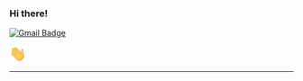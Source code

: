 ### Hi there!

[![Gmail Badge](https://img.shields.io/badge/-emil.lipskij@gmail.com-c14438?style=flat-square&logo=Gmail&logoColor=white&link=mailto:mailharshkhatri@gmail.com)](mailto:emil.lipskij99@gmail.com)

<img src="https://raw.githubusercontent.com/ABSphreak/ABSphreak/master/gifs/Hi.gif" width="30px">

---
